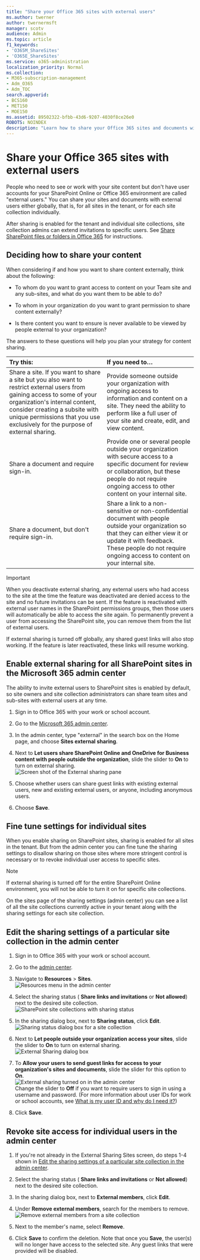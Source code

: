 ```yaml
---
title: "Share your Office 365 sites with external users"
ms.author: twerner
author: twernermsft
manager: scotv
audience: Admin
ms.topic: article
f1_keywords:
- 'O365M_ShareSites'
- 'O365E_ShareSites'
ms.service: o365-administration
localization_priority: Normal
ms.collection: 
- M365-subscription-management
- Adm_O365
- Adm_TOC
search.appverid:
- BCS160
- MET150
- MOE150
ms.assetid: 89502322-bfbb-43d6-9207-4030f8ce26e0
ROBOTS: NOINDEX
description: "Learn how to share your Office 365 sites and documents with external users. "
---
```


# Share your Office 365 sites with external users

People who need to see or work with your site content but don't have user accounts for your SharePoint Online or Office 365 environment are called "external users." You can share your sites and documents with external users either globally, that is, for all sites in the tenant, or for each site collection individually. 
  
After sharing is enabled for the tenant and individual site collections, site collection admins can extend invitations to specific users. See [Share SharePoint files or folders in Office 365](https://support.office.com/article/1fe37332-0f9a-4719-970e-d2578da4941c.aspx) for instructions. 
  
## Deciding how to share your content

When considering if and how you want to share content externally, think about the following:
  
- To whom do you want to grant access to content on your Team site and any sub-sites, and what do you want them to be able to do?
    
- To whom in your organization do you want to grant permission to share content externally? 
    
- Is there content you want to ensure is never available to be viewed by people external to your organization?
    
The answers to these questions will help you plan your strategy for content sharing.
  
|**Try this:**|**If you need to…**|
|:-----|:-----|
|Share a site. If you want to share a site but you also want to restrict external users from gaining access to some of your organization's internal content, consider creating a subsite with unique permissions that you use exclusively for the purpose of external sharing.  <br/> |Provide someone outside your organization with ongoing access to information and content on a site. They need the ability to perform like a full user of your site and create, edit, and view content.  <br/> |
|Share a document and require sign-in.  <br/> |Provide one or several people outside your organization with secure access to a specific document for review or collaboration, but these people do not require ongoing access to other content on your internal site.  <br/> |
|Share a document, but don't require sign-in.  <br/> |Share a link to a non-sensitive or non-confidential document with people outside your organization so that they can either view it or update it with feedback. These people do not require ongoing access to content on your internal site.  <br/> |
   
> [!IMPORTANT]
> When you deactivate external sharing, any external users who had access to the site at the time the feature was deactivated are denied access to the site and no future invitations can be sent. If the feature is reactivated with external user names in the SharePoint permissions groups, then those users will automatically be able to access the site again. To permanently prevent a user from accessing the SharePoint site, you can remove them from the list of external users. 

If external sharing is turned off globally, any shared guest links will also stop working. If the feature is later reactivated, these links will resume working. 
  
## Enable external sharing for all SharePoint sites in the Microsoft 365 admin center

The ability to invite external users to SharePoint sites is enabled by default, so site owners and site collection administrators can share team sites and sub-sites with external users at any time. 
  
1. Sign in to Office 365 with your work or school account. 
    
2. Go to the [Microsoft 365 admin center](../admin-overview/about-the-admin-center.md).
  
3. In the admin center, type "external" in the search box on the Home page, and choose **Sites external sharing**.
  
4. Next to **Let users share SharePoint Online and OneDrive for Business content with people outside the organization**, slide the slider to **On** to turn on external sharing.<br/>![Screen shot of the External sharing pane](../media/sites-external-sharing.png)
  
5. Choose whether users can share guest links with existing external users, new and existing external users, or anyone, including anonymous users. 
    
6. Choose **Save**.
    
## Fine tune settings for individual sites

When you enable sharing on SharePoint sites, sharing is enabled for all sites in the tenant. But from the admin center you can fine tune the sharing settings to disallow sharing on those sites where more stringent control is necessary or to revoke individual user access to specific sites. 
  
> [!NOTE]
>  If external sharing is turned off for the entire SharePoint Online environment, you will not be able to turn it on for specific site collections. 
  
On the sites page of the sharing settings (admin center) you can see a list of all the site collections currently active in your tenant along with the sharing settings for each site collection. 
  
## Edit the sharing settings of a particular site collection in the admin center

1. Sign in to Office 365 with your work or school account. 
    
2. Go to the [admin center](../admin-overview/about-the-admin-center.md).

3. Navigate to **Resources** \> **Sites**.<br/>![Resources menu in the admin center](../media/8bd379ed-d3d1-4061-9127-159d7b142c22.png)
  
4. Select the sharing status ( **Share links and invitations** or **Not allowed**) next to the desired site collection.<br/>![SharePoint site collections with sharing status](../media/d48dc3b2-f26b-4e76-b32d-4c7ff9a0b2ae.png)
  
5. In the sharing dialog box, next to **Sharing status**, click **Edit**.<br/>![Sharing status dialog box for a site collection](../media/a357ff16-6e62-434a-9ae5-7e9e60348c5e.png)
  
6. Next to **Let people outside your organization access your sites**, slide the slider to **On** to turn on external sharing.<br/>![External Sharing dialog box](../media/848bff81-63a3-464c-a9f4-135c04800c7a.png)
  
7. To **Allow your users to send guest links for access to your organization's sites and documents**, slide the slider for this option to **On**.<br/>![External sharing turned on in the admin center](../media/4f5dd6a4-f1b6-44e8-b553-eba6231c2b8d.png)<br/>Change the slider to **Off** if you want to require users to sign in using a username and password. (For more information about user IDs for work or school accounts, see [What is my user ID and why do I need it?](https://support.office.com/article/37da662b-5da6-4b56-a091-2731b2ecc8b4.aspx))
    
8. Click **Save**.
    
## Revoke site access for individual users in the admin center

1. If you're not already in the External Sharing Sites screen, do steps 1-4 shown in [Edit the sharing settings of a particular site collection in the admin center](#edit-the-sharing-settings-of-a-particular-site-collection-in-the-admin-center).

2. Select the sharing status ( **Share links and invitations** or **Not allowed**) next to the desired site collection.
    
3. In the sharing dialog box, next to **External members**, click **Edit**.
    
4. Under **Remove external members**, search for the members to remove.<br/> ![Remove external members from a site collection](../media/89b166c7-c337-4430-9009-19db89270b77.png)
  
5. Next to the member's name, select **Remove**.
    
6. Click **Save** to confirm the deletion. Note that once you **Save**, the user(s) will no longer have access to the selected site. Any guest links that were provided will be disabled.
    

